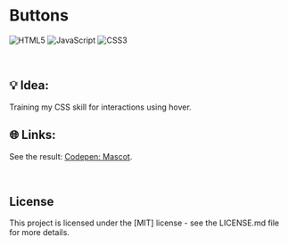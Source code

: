 # Buttons

![HTML5](https://img.shields.io/badge/html5-%23E34F26.svg?style=for-the-badge&logo=html5&logoColor=white)
![JavaScript](https://img.shields.io/badge/javascript-%23323330.svg?style=for-the-badge&logo=javascript&logoColor=%23F7DF1E)
![CSS3](https://img.shields.io/badge/css3-%231572B6.svg?style=for-the-badge&logo=css3&logoColor=white)

<br>


## 💡 Idea:
Training my CSS skill for interactions using hover.


## 🌐 Links:
See the result: [<ins>Codepen: Mascot</ins>](https://codepen.io/AmandaCleto/pen/QWwvPqN).

<br>


## License
This project is licensed under the [MIT] license - see the LICENSE.md file for more details.

